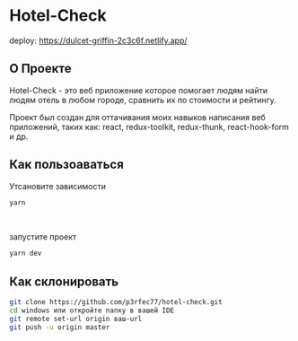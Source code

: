 # Hotel-Check

deploy: https://dulcet-griffin-2c3c6f.netlify.app/

## О Проекте

Hotel-Check - это веб приложение которое помогает людям найти людям отель в любом городе, сравнить их по стоимости и рейтингу.

Проект был создан для оттачивания моих навыков написания веб приложений, таких как: react, redux-toolkit, redux-thunk, react-hook-form и др.

## Как пользоаваться

Утсановите зависимости

```bash
yarn
```

<br>

запустите проект

```bash
yarn dev
```

## Как склонировать

```bash
git clone https://github.com/p3rfec77/hotel-check.git
cd windows или откройте папку в вашей IDE
git remote set-url origin ваш-url
git push -u origin master
```
